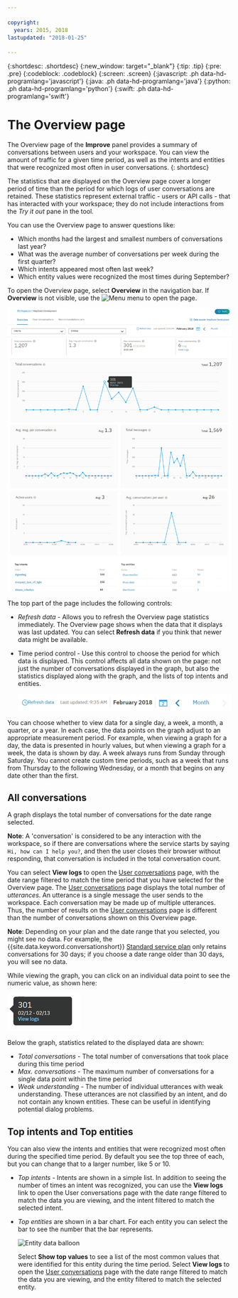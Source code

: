 ```yaml
---

copyright:
  years: 2015, 2018
lastupdated: "2018-01-25"

---
```


{:shortdesc: .shortdesc}
{:new_window: target="_blank"}
{:tip: .tip}
{:pre: .pre}
{:codeblock: .codeblock}
{:screen: .screen}
{:javascript: .ph data-hd-programlang='javascript'}
{:java: .ph data-hd-programlang='java'}
{:python: .ph data-hd-programlang='python'}
{:swift: .ph data-hd-programlang='swift'}

# The Overview page

The Overview page of the **Improve** panel provides a summary of conversations between users and your workspace. You can view the amount of traffic for a given time period, as well as the intents and entities that were recognized most often in user conversations.
{: shortdesc}

The statistics that are displayed on the Overview page cover a longer period of time than the period for which logs of user conversations are retained. These statistics represent external traffic - users or API calls - that has interacted with your workspace; they do not include interactions from the *Try it out* pane in the tool.

You can use the Overview page to answer questions like:

* Which months had the largest and smallest numbers of conversations last year?
* What was the average number of conversations per week during the first quarter?
* Which intents appeared most often last week?
* Which entity values were recognized the most times during September?

To open the Overview page, select **Overview** in the navigation bar. If **Overview** is not visible, use the ![Menu](images/Menu_16.png) menu to open the page.

  ![Overview page](images/oview.png)

The top part of the page includes the following controls:

* *Refresh data* - Allows you to refresh the Overview page statistics immediately. The Overview page shows when the data that it displays was last updated. You can select **Refresh data** if you think that newer data might be available.
* Time period control - Use this control to choose the period for which data is displayed.  This control affects all data shown on the page: not just the number of conversations displayed in the graph, but also the statistics displayed along with the graph, and the lists of top intents and entities.

  ![Time period control](images/oview-time.png)

You can choose whether to view data for a single day, a week, a month, a quarter, or a year.  In each case, the data points on the graph adjust to an appropriate measurement period.  For example, when viewing a graph for a day, the data is presented in hourly values, but when viewing a graph for a week, the data is shown by day.  A week always runs from Sunday through Saturday.  You cannot create custom time periods, such as a week that runs from Thursday to the following Wednesday, or a month that begins on any date other than the first.

## All conversations

A graph displays the total number of conversations for the date range selected.

**Note**: A 'conversation' is considered to be any interaction with the workspace, so if there are conversations where the service starts by saying `Hi, how can I help you?`, and then the user closes their browser without responding, that conversation is included in the total conversation count.

You can select **View logs** to open the [User conversations](logs_convo.html) page, with the date range filtered to match the time period that you have selected for the Overview page. The [User conversations](logs_convo.html) page displays the total number of *utterances*. An utterance is a single message the user sends to the workspace. Each conversation may be made up of multiple utterances. Thus, the number of results on the [User conversations](logs_convo.html) page is different than the number of conversations shown on this Overview page.

**Note**: Depending on your plan and the date range that you selected, you might see no data. For example, the {{site.data.keyword.conversationshort}} [Standard service plan](logs_convo.html#log-limits) only retains conversations for 30 days; if you choose a date range older than 30 days, you will see no data.

While viewing the graph, you can click on an individual data point to see the numeric value, as shown here:

![Single data point](images/oview-point.png)

Below the graph, statistics related to the displayed data are shown:

* *Total conversations* - The total number of conversations that took place during this time period
* *Max. conversations* - The maximum number of conversations for a single data point within the time period
* *Weak understanding* - The number of individual utterances with weak understanding. These utterances are not classified by an intent, and do not contain any known entities. These can be useful in identifying potential dialog problems.

## Top intents and Top entities

You can also view the intents and entities that were recognized most often during the specified time period. By default you see the top three of each, but you can change that to a larger number, like 5 or 10.

* *Top intents* - Intents are shown in a simple list.  In addition to seeing the number of times an intent was recognized, you can use the **View logs** link to open the User conversations page with the date range filtered to match the data you are viewing, and the intent filtered to match the selected intent.

* *Top entities* are shown in a bar chart. For each entity you can select the bar to see the number that the bar represents.

  ![Entity data balloon](images/oview-entity.png)

  Select **Show top values** to see a list of the most common values that were identified for this entity during the time period. Select **View logs** to open the [User conversations](logs_convo.html) page with the date range filtered to match the data you are viewing, and the entity filtered to match the selected entity.
